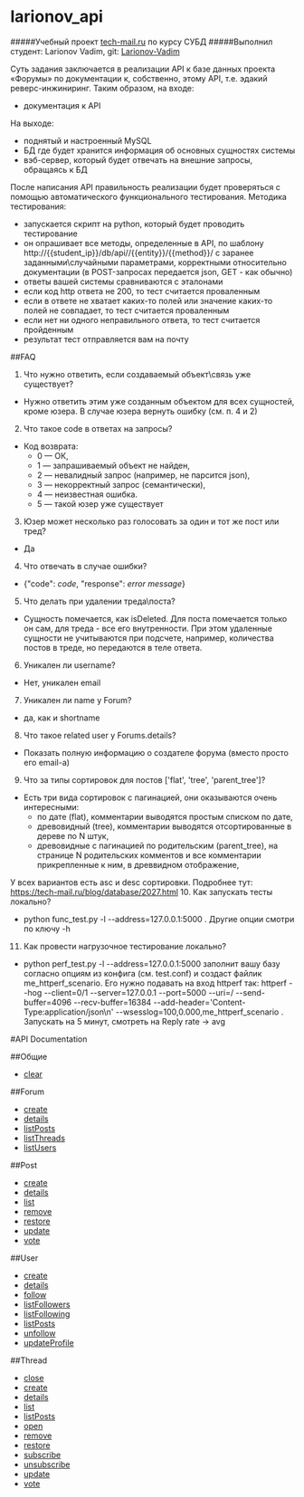 larionov_api
=================
#####Учебный проект [tech-mail.ru](https://tech-mail.ru/) по курсу СУБД
#####Выполнил студент: Larionov Vadim, git: [Larionov-Vadim](https://github.com/Larionov-Vadim)

Суть задания заключается в реализации API к базе данных проекта «Форумы» по документации к, собственно, этому API, т.е. эдакий реверс-инжиниринг.
Таким образом, на входе:

* документация к API

На выходе:
* поднятый и настроенный MySQL
* БД где будет хранится информация об основных сущностях системы
* вэб-сервер, который будет отвечать на внешние запросы, обращаясь к БД

После написания API правильность реализации будет проверяться с помощью автоматического функционального тестирования.
Методика тестирования:
* запускается скрипт на python, который будет проводить тестирование
* он опрашивает все методы, определенные в API, по шаблону http://{{student_ip}}/db/api//{{entity}}/{{method}}/ с заранее заданными\случайными параметрами, корректными относительно документации (в POST-запросах передается json, GET - как обычно)
* ответы вашей системы сравниваются с эталонами
* если код http ответа не 200, то тест считается проваленным
* если в ответе не хватает каких-то полей или значение каких-то полей не совпадает, то тест считается проваленным
* если нет ни одного неправильного ответа, то тест считается пройденным
* результат тест отправляется вам на почту

##FAQ
1. Что нужно ответить, если создаваемый объект\связь уже существует?
  - Нужно ответить этим уже созданным объектом для всех сущностей, кроме юзера. В случае юзера вернуть ошибку (см. п. 4 и 2)

2. Что такое code в ответах на запросы?
  - Код возврата: 
    * 0 — ОК, 
    * 1 — запрашиваемый объект не найден,
    * 2 — невалидный запрос (например, не парсится json),
    * 3 — некорректный запрос (семантически),
    * 4 — неизвестная ошибка.
    * 5 — такой юзер уже существует

3. Юзер может несколько раз голосовать за один и тот же пост или тред?
  - Да
4. Что отвечать в случае ошибки?
  - {"code": *code*, "response": *error message*}
5. Что делать при удалении треда\поста? 
  - Сущность помечается, как isDeleted. Для поста помечается только он сам, для треда - все его внутренности. При этом удаленные сущности не учитываются при подсчете, например, количества постов в треде, но передаются в теле ответа.
6. Уникален ли username?
  - Нет, уникален email
7. Уникален ли name у Forum?
  - да, как и shortname
8. Что такое related user у Forums.details?
  - Показать полную информацию о создателе форума (вместо просто его email-а)
9. Что за типы сортировок для постов ['flat', 'tree', 'parent_tree']?
  - Есть три вида сортировок с пагинацией, они оказываются очень интересными:
    * по дате (flat), комментарии выводятся простым списком по дате,
    * древовидный (tree), комментарии выводятся отсортированные в дереве по N штук,
    * древовидные с пагинацией по родительским (parent_tree), на странице N родительских комментов и все комментарии прикрепленные к ним, в древвидном отображение,

  У всех вариантов есть asc и desc сортировки.
  Подробнее тут: https://tech-mail.ru/blog/database/2027.html
10. Как запускать тесты локально?
  - python func_test.py -l --address=127.0.0.1:5000 .  Другие опции смотри по ключу -h 
11. Как провести нагрузочное тестирование локально?
  - python perf_test.py  -l --address=127.0.0.1:5000 заполнит вашу базу согласно опциям из конфига (см. test.conf) и создаст файлик me_httperf_scenario. Его нужно подавать на вход httperf так: httperf --hog --client=0/1 --server=127.0.0.1 --port=5000 --uri=/ --send-buffer=4096 --recv-buffer=16384  --add-header='Content-Type:application/json\n' --wsesslog=100,0.000,me_httperf_scenario . Запускать на 5 минут, смотреть на Reply rate -> avg 

#API Documentation

##Общие
* [clear](./technopark-db-api/doc/clear.md)

##Forum
* [create](./technopark-db-api/doc/forum/create.md)
* [details](./technopark-db-api/doc/forum/details.md)
* [listPosts](./technopark-db-api/doc/forum/listPosts.md)
* [listThreads](./technopark-db-api/doc/forum/listThreads.md)
* [listUsers](./technopark-db-api/doc/forum/listUsers.md)

##Post
* [create](./technopark-db-api/doc/post/create.md)
* [details](./technopark-db-api/doc/post/details.md)
* [list](./technopark-db-api/doc/post/list.md)
* [remove](./technopark-db-api/doc/post/remove.md)
* [restore](./technopark-db-api/doc/post/restore.md)
* [update](./technopark-db-api/doc/post/update.md)
* [vote](./technopark-db-api/doc/post/vote.md)

##User
* [create](./technopark-db-api/doc/user/create.md)
* [details](./technopark-db-api/doc/user/details.md)
* [follow](./technopark-db-api/doc/user/follow.md)
* [listFollowers](./technopark-db-api/doc/user/listFollowers.md)
* [listFollowing](./technopark-db-api/doc/user/listFollowing.md)
* [listPosts](./technopark-db-api/doc/user/listPosts.md)
* [unfollow](./technopark-db-api/doc/user/unfollow.md)
* [updateProfile](./technopark-db-api/doc/user/updateProfile.md)

##Thread
* [close](./technopark-db-api/doc/thread/close.md)
* [create](./technopark-db-api/doc/thread/create.md)
* [details](./technopark-db-api/doc/thread/details.md)
* [list](./technopark-db-api/doc/thread/list.md)
* [listPosts](./technopark-db-api/doc/thread/listPosts.md)
* [open](./technopark-db-api/doc/thread/open.md)
* [remove](./technopark-db-api/doc/thread/remove.md)
* [restore](./technopark-db-api/doc/thread/restore.md)
* [subscribe](./technopark-db-api/doc/thread/subscribe.md)
* [unsubscribe](./technopark-db-api/doc/thread/unsubscribe.md)
* [update](./technopark-db-api/doc/thread/update.md)
* [vote](./technopark-db-api/doc/thread/vote.md)

